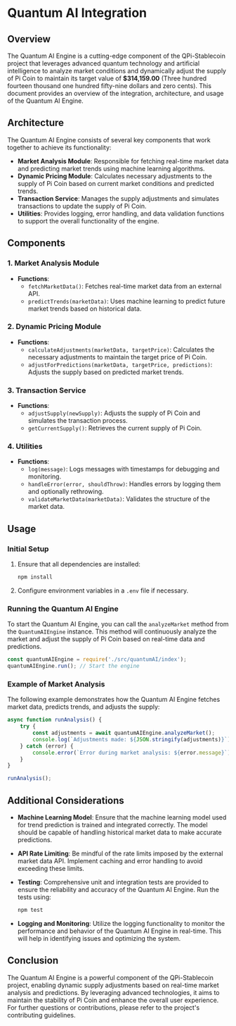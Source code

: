# Quantum AI Integration

## Overview
The Quantum AI Engine is a cutting-edge component of the QPi-Stablecoin project that leverages advanced quantum technology and artificial intelligence to analyze market conditions and dynamically adjust the supply of Pi Coin to maintain its target value of **$314,159.00** (Three hundred fourteen thousand one hundred fifty-nine dollars and zero cents). This document provides an overview of the integration, architecture, and usage of the Quantum AI Engine.

## Architecture
The Quantum AI Engine consists of several key components that work together to achieve its functionality:

- **Market Analysis Module**: Responsible for fetching real-time market data and predicting market trends using machine learning algorithms.
- **Dynamic Pricing Module**: Calculates necessary adjustments to the supply of Pi Coin based on current market conditions and predicted trends.
- **Transaction Service**: Manages the supply adjustments and simulates transactions to update the supply of Pi Coin.
- **Utilities**: Provides logging, error handling, and data validation functions to support the overall functionality of the engine.

## Components

### 1. Market Analysis Module
- **Functions**:
  - `fetchMarketData()`: Fetches real-time market data from an external API.
  - `predictTrends(marketData)`: Uses machine learning to predict future market trends based on historical data.

### 2. Dynamic Pricing Module
- **Functions**:
  - `calculateAdjustments(marketData, targetPrice)`: Calculates the necessary adjustments to maintain the target price of Pi Coin.
  - `adjustForPredictions(marketData, targetPrice, predictions)`: Adjusts the supply based on predicted market trends.

### 3. Transaction Service
- **Functions**:
  - `adjustSupply(newSupply)`: Adjusts the supply of Pi Coin and simulates the transaction process.
  - `getCurrentSupply()`: Retrieves the current supply of Pi Coin.

### 4. Utilities
- **Functions**:
  - `log(message)`: Logs messages with timestamps for debugging and monitoring.
  - `handleError(error, shouldThrow)`: Handles errors by logging them and optionally rethrowing.
  - `validateMarketData(marketData)`: Validates the structure of the market data.

## Usage

### Initial Setup
1. Ensure that all dependencies are installed:
   ```bash
   npm install
   ```

2. Configure environment variables in a `.env` file if necessary.

### Running the Quantum AI Engine
To start the Quantum AI Engine, you can call the `analyzeMarket` method from the `QuantumAIEngine` instance. This method will continuously analyze the market and adjust the supply of Pi Coin based on real-time data and predictions.

```javascript
const quantumAIEngine = require('./src/quantumAI/index');
quantumAIEngine.run(); // Start the engine
```

### Example of Market Analysis
The following example demonstrates how the Quantum AI Engine fetches market data, predicts trends, and adjusts the supply:

```javascript
async function runAnalysis() {
    try {
        const adjustments = await quantumAIEngine.analyzeMarket();
        console.log(`Adjustments made: ${JSON.stringify(adjustments)}`);
    } catch (error) {
        console.error(`Error during market analysis: ${error.message}`);
    }
}

runAnalysis();
```

## Additional Considerations

- **Machine Learning Model**: Ensure that the machine learning model used for trend prediction is trained and integrated correctly. The model should be capable of handling historical market data to make accurate predictions.

- **API Rate Limiting**: Be mindful of the rate limits imposed by the external market data API. Implement caching and error handling to avoid exceeding these limits.

- **Testing**: Comprehensive unit and integration tests are provided to ensure the reliability and accuracy of the Quantum AI Engine. Run the tests using:
  ```bash
  npm test
  ```

- **Logging and Monitoring**: Utilize the logging functionality to monitor the performance and behavior of the Quantum AI Engine in real-time. This will help in identifying issues and optimizing the system.

## Conclusion
The Quantum AI Engine is a powerful component of the QPi-Stablecoin project, enabling dynamic supply adjustments based on real-time market analysis and predictions. By leveraging advanced technologies, it aims to maintain the stability of Pi Coin and enhance the overall user experience. For further questions or contributions, please refer to the project's contributing guidelines.
